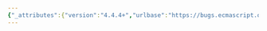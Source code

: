 ```yaml
---
{"_attributes":{"version":"4.4.4+","urlbase":"https://bugs.ecmascript.org/","maintainer":"dherman@mozilla.com"},"bug":{"bug_id":1728,"creation_ts":"2013-08-06 10:42:00 -0700","short_desc":"Typed Array MOP behaviours: defineProperty and freeze","delta_ts":"2014-07-17 13:34:11 -0700","product":"Draft for 6th Edition","component":"technical issue","version":"Rev 16: July 15, 2013 Draft","rep_platform":"All","op_sys":"All","bug_status":"RESOLVED","resolution":"FIXED","priority":"Normal","bug_severity":"enhancement","everconfirmed":true,"reporter":{"uid":"waldron.rick","name":"Rick Waldron"},"assigned_to":{"uid":"allen","name":"Allen Wirfs-Brock"},"long_desc":[{"commentid":4772,"comment_count":0,"who":{"uid":"waldron.rick","name":"Rick Waldron"},"bug_when":"2013-08-06 10:42:32 -0700","thetext":"Per agenda item: https://github.com/rwldrn/tc39-notes/blob/master/es6/2013-07/july-24.md#54-typed-array-mop-behaviours-continued\n\nResolution: https://github.com/rwldrn/tc39-notes/blob/master/es6/2013-07/july-24.md#consensusresolution-8\n\n- Object.defineProperty on Typed Array will throw\n- Object.freeze on Typed Array will throw"},{"commentid":9233,"comment_count":1,"who":{"uid":"allen","name":"Allen Wirfs-Brock"},"bug_when":"2014-07-17 13:34:11 -0700","thetext":"fixed sometime prior to rev23"}]}}
---
```

